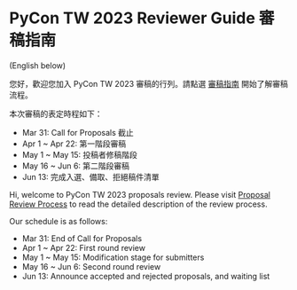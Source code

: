 # PyCon TW 2023 Reviewer Guide 審稿指南

(English below)

您好，歡迎您加入 PyCon TW 2023 審稿的行列。請點選 [審稿指南](reviewer-guide.md) 開始了解審稿流程。

本次審稿的表定時程如下：
+ Mar 31: Call for Proposals 截止
+ Apr 1 ~ Apr 22: 第一階段審稿
+ May 1 ~ May 15: 投稿者修稿階段
+ May 16 ~ Jun 6: 第二階段審稿
+ Jun 13: 完成入選、備取、拒絕稿件清單

Hi, welcome to PyCon TW 2023 proposals review.  Please visit [Proposal Review Process](reviewer-guide.en.md) to read the detailed description of the review process.

Our schedule is as follows:
+ Mar 31: End of Call for Proposals
+ Apr 1 ~ Apr 22: First round review
+ May 1 ~ May 15: Modification stage for submitters
+ May 16 ~ Jun 6: Second round review
+ Jun 13: Announce accepted and rejected proposals, and waiting list
